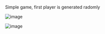 Simple game, first player is generated radomly

![image](https://user-images.githubusercontent.com/108416911/176780764-af336e2f-a26a-4c55-99fc-93e04ceae051.png)

![image](https://user-images.githubusercontent.com/108416911/176780864-bb99c641-21b1-4cbd-9a61-754bdd5a62ae.png)
